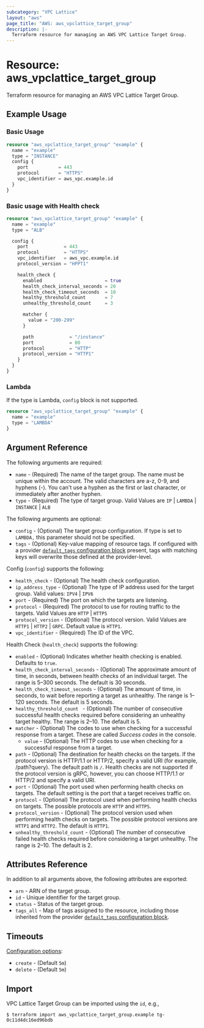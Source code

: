 ```yaml
---
subcategory: "VPC Lattice"
layout: "aws"
page_title: "AWS: aws_vpclattice_target_group"
description: |-
  Terraform resource for managing an AWS VPC Lattice Target Group.
---
```


# Resource: aws_vpclattice_target_group

Terraform resource for managing an AWS VPC Lattice Target Group.

## Example Usage

### Basic Usage

```terraform
resource "aws_vpclattice_target_group" "example" {
  name = "example"
  type = "INSTANCE"
  config {
    port           = 443
    protocol       = "HTTPS"
    vpc_identifier = aws_vpc.example.id
  }
}
```

### Basic usage with Health check

```terraform
resource "aws_vpclattice_target_group" "example" {
  name = "example"
  type = "ALB"

  config {
    port             = 443
    protocol         = "HTTPS"
    vpc_identifier   = aws_vpc.example.id
    protocol_version = "HPPT1"

    health_check {
      enabled                       = true
      health_check_interval_seconds = 20
      health_check_timeout_seconds  = 10
      healthy_threshold_count       = 7
      unhealthy_threshold_count     = 3

      matcher {
        value = "200-299"
      }

      path             = "/instance"
      port             = 80
      protocol         = "HTTP"
      protocol_version = "HTTP1"
    }
  }
}
```

### Lambda

If the type is Lambda, `config` block is not supported.

```terraform
resource "aws_vpclattice_target_group" "example" {
  name = "example"
  type = "LAMBDA"
}
```

## Argument Reference

The following arguments are required:

* `name` - (Required) The name of the target group. The name must be unique within the account. The valid characters are a-z, 0-9, and hyphens (-). You can't use a hyphen as the first or last character, or immediately after another hyphen.
* `type` - (Required) The type of target group. Valid Values are `IP` | `LAMBDA` | `INSTANCE` | `ALB`

The following arguments are optional:

* `config` - (Optional) The target group configuration. If type is set to `LAMBDA,` this parameter should not be specified.
* `tags` - (Optional) Key-value mapping of resource tags. If configured with a provider [`default_tags` configuration block](/docs/providers/aws/index.html#default_tags-configuration-block) present, tags with matching keys will overwrite those defined at the provider-level.

Config (`config`) supports the following:

* `health_check` - (Optional) The health check configuration.
* `ip_address_type` - (Optional) The type of IP address used for the target group. Valid values: `IPV4` | `IPV6`
* `port` - (Required) The port on which the targets are listening.
* `protocol` - (Required) The protocol to use for routing traffic to the targets. Valid Values are `HTTP` | `HTTPS`
* `protocol_version` - (Optional) The protocol version. Valid Values are `HTTP1` | `HTTP2` | `GRPC`. Default value is `HTTP1`.
* `vpc_identifier` - (Required) The ID of the VPC.

Health Check (`health_check`) supports the following:

* `enabled` - (Optional) Indicates whether health checking is enabled. Defaults to `true`.
* `health_check_interval_seconds` - (Optional) The approximate amount of time, in seconds, between health checks of an individual target. The range is 5–300 seconds. The default is 30 seconds.
* `health_check_timeout_seconds` - (Optional) The amount of time, in seconds, to wait before reporting a target as unhealthy. The range is 1–120 seconds. The default is 5 seconds.
* `healthy_threshold_count ` - (Optional) The number of consecutive successful health checks required before considering an unhealthy target healthy. The range is 2–10. The default is 5.
* `matcher` - (Optional) The codes to use when checking for a successful response from a target. These are called _Success codes_ in the console.
  * `value` - (Optional) The HTTP codes to use when checking for a successful response from a target.
* `path` - (Optional) The destination for health checks on the targets. If the protocol version is HTTP/1.1 or HTTP/2, specify a valid URI (for example, /path?query). The default path is `/`. Health checks are not supported if the protocol version is gRPC, however, you can choose HTTP/1.1 or HTTP/2 and specify a valid URI.
* `port` - (Optional) The port used when performing health checks on targets. The default setting is the port that a target receives traffic on.
* `protocol` - (Optional) The protocol used when performing health checks on targets. The possible protocols are `HTTP` and `HTTPS`.
* `protocol_version` - (Optional) The protocol version used when performing health checks on targets. The possible protocol versions are `HTTP1` and `HTTP2`. The default is `HTTP1`.
* `unhealthy_threshold_count` - (Optional) The number of consecutive failed health checks required before considering a target unhealthy. The range is 2–10. The default is 2.

## Attributes Reference

In addition to all arguments above, the following attributes are exported:

* `arn` - ARN of the target group.
* `id` - Unique identifier for the target group.
* `status` - Status of the target group.
* `tags_all` - Map of tags assigned to the resource, including those inherited from the provider [`default_tags` configuration block](/docs/providers/aws/index.html#default_tags-configuration-block).

## Timeouts

[Configuration options](https://developer.hashicorp.com/terraform/language/resources/syntax#operation-timeouts):

* `create` - (Default `5m`)
* `delete` - (Default `5m`)

## Import

VPC Lattice Target Group can be imported using the `id`, e.g.,

```
$ terraform import aws_vpclattice_target_group.example tg-0c11d4dc16ed96bdb
```
